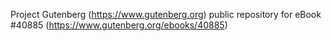 Project Gutenberg (https://www.gutenberg.org) public repository for eBook #40885 (https://www.gutenberg.org/ebooks/40885)
